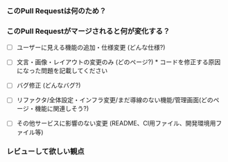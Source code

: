 ### このPull Requestは何のため？
<!-- (1-2行で簡潔に書かれていると他チームの人もレビューしやすくなるよ) -->


### このPull Requestがマージされると何が変化する？
<!-- (把握していたり、考慮した影響範囲を書いておくと、レビューした人が「ここに影響あるかも？」と指摘してくれるかもしれないよ) -->

- [ ] ユーザーに見える機能の追加・仕様変更 (どんな仕様?)
- [ ] 文言・画像・レイアウトの変更のみ (どのページ?)	* コードを修正する原因になった問題を記載してください
- [ ] バグ修正 (どんなバグ?)
- [ ] リファクタ/全体設定・インフラ変更/まだ導線のない機能/管理画面(どのページ・機能に関連しそう?)
- [ ] その他サービスに影響のない変更 (README、CI用ファイル、開発環境用ファイル等)


### レビューして欲しい観点
<!-- (ここが気になってる、もっと良い書き方ないかなー？ってもやもやしてることは書いておくとレビューしやすいよ) -->
